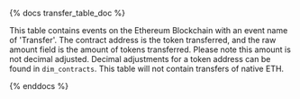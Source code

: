{% docs transfer_table_doc %}

This table contains events on the Ethereum Blockchain with an event name of 'Transfer'. The contract address is the token transferred, and the raw amount field is the amount of tokens transferred. Please note this amount is not decimal adjusted. Decimal adjustments for a token address can be found in ```dim_contracts```. This table will not contain transfers of native ETH.

{% enddocs %}